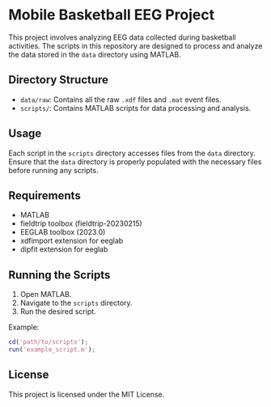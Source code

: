 # Mobile Basketball EEG Project

This project involves analyzing EEG data collected during basketball activities. The scripts in this repository are designed to process and analyze the data stored in the `data` directory using MATLAB.

## Directory Structure

- `data/raw`: Contains all the raw `.xdf` files and `.mat` event files.
- `scripts/`: Contains MATLAB scripts for data processing and analysis.

## Usage

Each script in the `scripts` directory accesses files from the `data` directory. Ensure that the `data` directory is properly populated with the necessary files before running any scripts.

## Requirements

- MATLAB
- fieldtrip toolbox (fieldtrip-20230215)
- EEGLAB toolbox (2023.0)
- xdfimport extension for eeglab
- dipfit extension for eeglab

## Running the Scripts

1. Open MATLAB.
2. Navigate to the `scripts` directory.
3. Run the desired script.

Example:
```matlab
cd('path/to/scripts');
run('example_script.m');
```

## License

This project is licensed under the MIT License.
